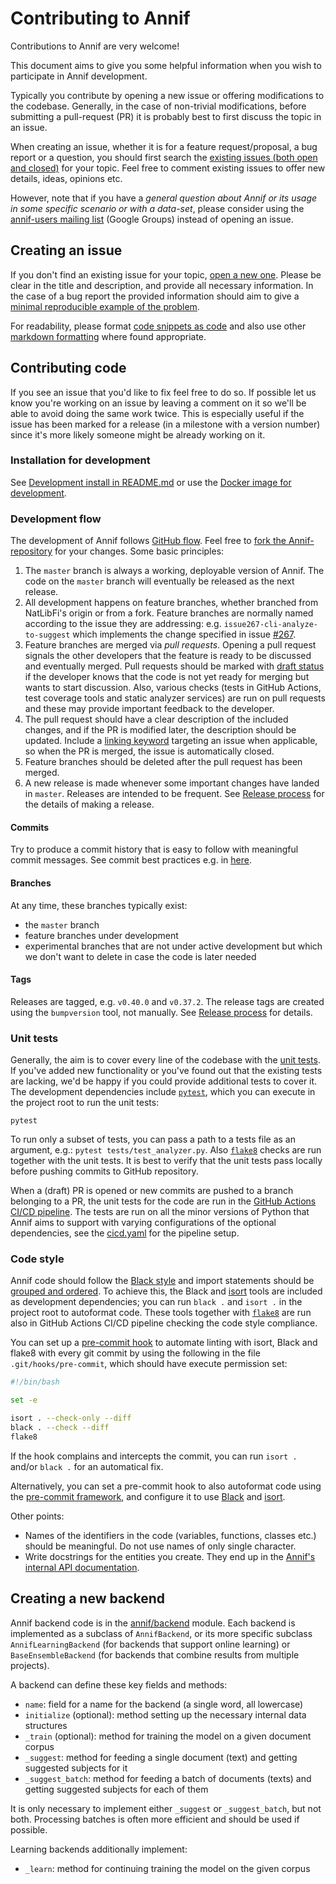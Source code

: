 # Contributing to Annif

Contributions to Annif are very welcome!

This document aims to give you some helpful information when you wish to participate in
Annif development.

Typically you contribute by opening a new issue or offering modifications to the
codebase. Generally, in the case of non-trivial modifications, before submitting a
pull-request (PR) it is probably best to first discuss the topic in an issue.

When creating an issue, whether it is for a feature request/proposal, a bug report or a
question, you should first search the [existing issues (both open and
closed)](https://github.com/NatLibFi/Annif/issues?q=is%3Aissue) for your topic.
Feel free to comment existing issues to offer new details, ideas, opinions etc.

However, note that if you have a *general question about Annif or its usage in some
specific scenario or with a data-set*, please consider using the [annif-users mailing
list](https://groups.google.com/g/annif-users) (Google Groups) instead of opening an
issue.

## Creating an issue
If you don't find an existing issue for your topic, [open a new
one](https://github.com/NatLibFi/Annif/issues/new/choose). Please be clear in the title
and description, and provide all necessary information. In the case of a bug report the
provided information should aim to give a [minimal reproducible example of the
problem](https://stackoverflow.com/help/minimal-reproducible-example).

For readability, please format [code snippets as
code](https://docs.github.com/en/get-started/writing-on-github/getting-started-with-writing-and-formatting-on-github/basic-writing-and-formatting-syntax#quoting-code)
and also use other [markdown
formatting](https://docs.github.com/en/get-started/writing-on-github/getting-started-with-writing-and-formatting-on-github/basic-writing-and-formatting-syntax)
where found appropriate.

## Contributing code
If you see an issue that you'd like to fix feel free to do so. If possible let us know
you're working on an issue by leaving a comment on it so we'll be able to avoid doing
the same work twice. This is especially useful if the issue has been marked for a
release (in a milestone with a version number) since it's more likely someone might be
already working on it.

### Installation for development
See [Development install in
README.md](https://github.com/NatLibFi/Annif/blob/master/README.md#development-install)
or use the [Docker image for
development](https://github.com/NatLibFi/Annif/wiki/Usage-with-Docker#using-docker-in-annif-development).

### Development flow
The development of Annif follows [GitHub
flow](https://guides.github.com/introduction/flow/). Feel free to [fork the
Annif-repository](https://docs.github.com/en/get-started/quickstart/contributing-to-projects)
for your changes. Some basic principles:

1. The `master` branch is always a working, deployable version of Annif. The code on the
   `master` branch will eventually be released as the next release.
2. All development happens on feature branches, whether branched from NatLibFi's origin
   or from a fork. Feature branches are normally named according to the issue they are
   addressing: e.g. `issue267-cli-analyze-to-suggest` which implements the change
   specified in issue [#267](https://github.com/NatLibFi/Annif/issues/267).
3. Feature branches are merged via *pull requests*. Opening a pull request signals the
   other developers that the feature is ready to be discussed and eventually merged.
   Pull requests should be marked with [draft
   status](https://github.blog/2019-02-14-introducing-draft-pull-requests/) if the
   developer knows that the code is not yet ready for merging but wants to start
   discussion. Also, various checks (tests in GitHub Actions, test coverage tools and
   static analyzer services) are run on pull requests and these may provide important
   feedback to the developer.
4. The pull request should have a clear description of the included changes, and if the
   PR is modified later, the description should be updated. Include a [linking
   keyword](https://docs.github.com/en/issues/tracking-your-work-with-issues/linking-a-pull-request-to-an-issue)
   targeting an issue when applicable, so when the PR is merged, the issue is
   automatically closed.
5. Feature branches should be deleted after the pull request has been merged.
6. A new release is made whenever some important changes have landed in `master`.
   Releases are intended to be frequent. See [Release
   process](https://github.com/NatLibFi/Annif/wiki/Release-process) for the details of
   making a release.

#### Commits
Try to produce a commit history that is easy to follow with meaningful commit messages.
See commit best practices e.g. in
[here](https://gist.github.com/luismts/495d982e8c5b1a0ced4a57cf3d93cf60#file-gitcommitbestpractices-md).

#### Branches

At any time, these branches typically exist:
* the `master` branch
* feature branches under development
* experimental branches that are not under active development but which we don't want to delete in case the code is later needed

#### Tags
Releases are tagged, e.g. `v0.40.0` and `v0.37.2`. The release tags are created using
the `bumpversion` tool, not manually. See [Release
process](https://github.com/NatLibFi/Annif/wiki/Release-process) for details.

### Unit tests
Generally, the aim is to cover every line of the codebase with the [unit
tests](https://github.com/NatLibFi/Annif/tree/master/tests). If you've added new
functionality or you've found out that the existing tests are lacking, we'd be happy if
you could provide additional tests to cover it. The development dependencies include
[`pytest`](https://docs.pytest.org/), which you can execute in the project root to run the unit tests:
```
pytest
```
To run only a subset of tests, you can pass a path to a tests file as an argument, e.g.: `pytest tests/test_analyzer.py`.
Also [`flake8`](https://flake8.pycqa.org/) checks are run together with the unit tests. It is best to verify that the unit tests
pass locally before pushing commits to GitHub repository.

When a (draft) PR is opened or new commits are pushed to a branch belonging to a PR, the
unit tests for the code are run in the [GitHub Actions CI/CD pipeline](https://github.com/NatLibFi/Annif/actions/workflows/cicd.yml). The tests are run
on all the minor versions of Python that Annif aims to support with varying
configurations of the optional dependencies, see the
[cicd.yaml](https://github.com/NatLibFi/Annif/blob/master/.github/workflows/cicd.yml)
for the pipeline setup.

### Code style

Annif code should follow the [Black
style](https://black.readthedocs.io/en/stable/the_black_code_style/current_style.html)
and import statements should be [grouped and
ordered](https://peps.python.org/pep-0008/#imports). To achieve this, the Black and
[isort](https://pycqa.github.io/isort/) tools are included as development dependencies;
you can run `black .` and `isort .` in the project root to autoformat code. These tools
together with [`flake8`](https://flake8.pycqa.org/) are run also in GitHub Actions CI/CD pipeline checking the code
style compliance.

You can set up a [pre-commit
hook](https://git-scm.com/book/en/v2/Customizing-Git-Git-Hooks) to automate linting with
isort, Black and flake8 with every git commit by using the following in the file
`.git/hooks/pre-commit`, which should have execute permission set:
```bash
#!/bin/bash

set -e

isort . --check-only --diff
black . --check --diff
flake8
```
If the hook complains and intercepts the commit, you can run `isort .` and/or `black .` for an automatical fix.

Alternatively, you can set a pre-commit hook to also autoformat code using the
[pre-commit framework](https://pre-commit.com/), and configure it to use
[Black](https://black.readthedocs.io/en/stable/integrations/source_version_control.html)
and [isort](https://pycqa.github.io/isort/docs/configuration/pre-commit.html).

Other points:
- Names of the identifiers in the code (variables, functions, classes etc.) should be
meaningful. Do not use names of only single character.
 - Write docstrings for the entities you create. They end up in the [Annif's internal API
documentation](https://annif.readthedocs.io/en/latest/source/annif.html).

## Creating a new backend
Annif backend code is in the
[annif/backend](https://github.com/NatLibFi/Annif/tree/master/annif/backend) module.
Each backend is implemented as a subclass of `AnnifBackend`, or its more specific
subclass `AnnifLearningBackend` (for backends that support online learning) or
`BaseEnsembleBackend` (for backends that combine results from multiple projects).

A backend can define these key fields and methods:
* `name`: field for a name for the backend (a single word, all lowercase)
* `initialize` (optional): method setting up the necessary internal data structures
* `_train` (optional): method for training the model on a given document corpus
* `_suggest`: method for feeding a single document (text) and getting suggested subjects for it
* `_suggest_batch`: method for feeding a batch of documents (texts) and getting suggested subjects for each of them

It is only necessary to implement either `_suggest` or `_suggest_batch`, but
not both. Processing batches is often more efficient and should be used if
possible.

Learning backends additionally implement:

* `_learn`: method for continuing training the model on the given corpus

